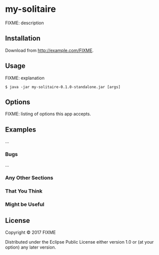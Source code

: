 # my-solitaire

FIXME: description

## Installation

Download from http://example.com/FIXME.

## Usage

FIXME: explanation

    $ java -jar my-solitaire-0.1.0-standalone.jar [args]

## Options

FIXME: listing of options this app accepts.

## Examples

...

### Bugs

...

### Any Other Sections
### That You Think
### Might be Useful

## License

Copyright © 2017 FIXME

Distributed under the Eclipse Public License either version 1.0 or (at
your option) any later version.
